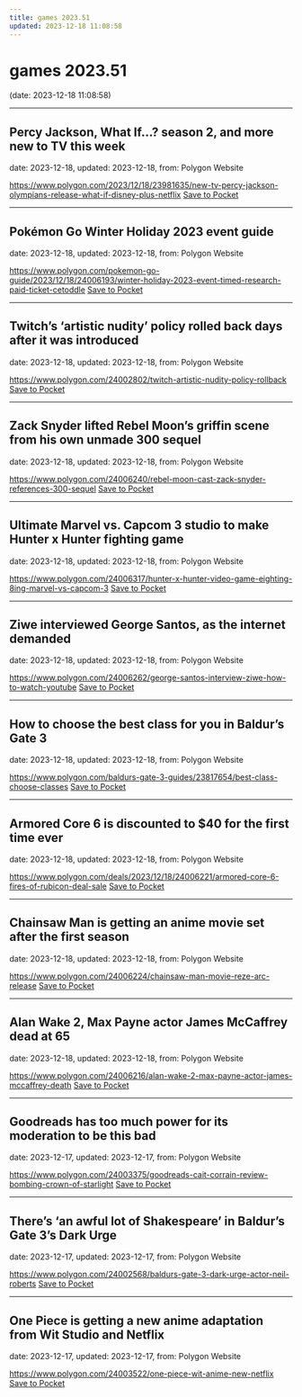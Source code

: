 ```yaml
---
title: games 2023.51
updated: 2023-12-18 11:08:58
---
```


# games 2023.51

(date: 2023-12-18 11:08:58)

---

## Percy Jackson, What If...? season 2, and more new to TV this week

date: 2023-12-18, updated: 2023-12-18, from: Polygon Website



<span class="feed-item-link">
<a href="https://www.polygon.com/2023/12/18/23981635/new-tv-percy-jackson-olympians-release-what-if-disney-plus-netflix">https://www.polygon.com/2023/12/18/23981635/new-tv-percy-jackson-olympians-release-what-if-disney-plus-netflix</a> <a href="https://getpocket.com/save" class="pocket-btn" data-lang="en" data-save-url="https://www.polygon.com/2023/12/18/23981635/new-tv-percy-jackson-olympians-release-what-if-disney-plus-netflix">Save to Pocket</a>
</span>

---

## Pokémon Go Winter Holiday 2023 event guide

date: 2023-12-18, updated: 2023-12-18, from: Polygon Website



<span class="feed-item-link">
<a href="https://www.polygon.com/pokemon-go-guide/2023/12/18/24006193/winter-holiday-2023-event-timed-research-paid-ticket-cetoddle">https://www.polygon.com/pokemon-go-guide/2023/12/18/24006193/winter-holiday-2023-event-timed-research-paid-ticket-cetoddle</a> <a href="https://getpocket.com/save" class="pocket-btn" data-lang="en" data-save-url="https://www.polygon.com/pokemon-go-guide/2023/12/18/24006193/winter-holiday-2023-event-timed-research-paid-ticket-cetoddle">Save to Pocket</a>
</span>

---

## Twitch’s ‘artistic nudity’ policy rolled back days after it was introduced

date: 2023-12-18, updated: 2023-12-18, from: Polygon Website



<span class="feed-item-link">
<a href="https://www.polygon.com/24002802/twitch-artistic-nudity-policy-rollback">https://www.polygon.com/24002802/twitch-artistic-nudity-policy-rollback</a> <a href="https://getpocket.com/save" class="pocket-btn" data-lang="en" data-save-url="https://www.polygon.com/24002802/twitch-artistic-nudity-policy-rollback">Save to Pocket</a>
</span>

---

## Zack Snyder lifted Rebel Moon’s griffin scene from his own unmade 300 sequel

date: 2023-12-18, updated: 2023-12-18, from: Polygon Website



<span class="feed-item-link">
<a href="https://www.polygon.com/24006240/rebel-moon-cast-zack-snyder-references-300-sequel">https://www.polygon.com/24006240/rebel-moon-cast-zack-snyder-references-300-sequel</a> <a href="https://getpocket.com/save" class="pocket-btn" data-lang="en" data-save-url="https://www.polygon.com/24006240/rebel-moon-cast-zack-snyder-references-300-sequel">Save to Pocket</a>
</span>

---

## Ultimate Marvel vs. Capcom 3 studio to make Hunter x Hunter fighting game

date: 2023-12-18, updated: 2023-12-18, from: Polygon Website



<span class="feed-item-link">
<a href="https://www.polygon.com/24006317/hunter-x-hunter-video-game-eighting-8ing-marvel-vs-capcom-3">https://www.polygon.com/24006317/hunter-x-hunter-video-game-eighting-8ing-marvel-vs-capcom-3</a> <a href="https://getpocket.com/save" class="pocket-btn" data-lang="en" data-save-url="https://www.polygon.com/24006317/hunter-x-hunter-video-game-eighting-8ing-marvel-vs-capcom-3">Save to Pocket</a>
</span>

---

## Ziwe interviewed George Santos, as the internet demanded

date: 2023-12-18, updated: 2023-12-18, from: Polygon Website



<span class="feed-item-link">
<a href="https://www.polygon.com/24006262/george-santos-interview-ziwe-how-to-watch-youtube">https://www.polygon.com/24006262/george-santos-interview-ziwe-how-to-watch-youtube</a> <a href="https://getpocket.com/save" class="pocket-btn" data-lang="en" data-save-url="https://www.polygon.com/24006262/george-santos-interview-ziwe-how-to-watch-youtube">Save to Pocket</a>
</span>

---

## How to choose the best class for you in Baldur’s Gate 3

date: 2023-12-18, updated: 2023-12-18, from: Polygon Website



<span class="feed-item-link">
<a href="https://www.polygon.com/baldurs-gate-3-guides/23817654/best-class-choose-classes">https://www.polygon.com/baldurs-gate-3-guides/23817654/best-class-choose-classes</a> <a href="https://getpocket.com/save" class="pocket-btn" data-lang="en" data-save-url="https://www.polygon.com/baldurs-gate-3-guides/23817654/best-class-choose-classes">Save to Pocket</a>
</span>

---

## Armored Core 6 is discounted to $40 for the first time ever

date: 2023-12-18, updated: 2023-12-18, from: Polygon Website



<span class="feed-item-link">
<a href="https://www.polygon.com/deals/2023/12/18/24006221/armored-core-6-fires-of-rubicon-deal-sale">https://www.polygon.com/deals/2023/12/18/24006221/armored-core-6-fires-of-rubicon-deal-sale</a> <a href="https://getpocket.com/save" class="pocket-btn" data-lang="en" data-save-url="https://www.polygon.com/deals/2023/12/18/24006221/armored-core-6-fires-of-rubicon-deal-sale">Save to Pocket</a>
</span>

---

## Chainsaw Man is getting an anime movie set after the first season

date: 2023-12-18, updated: 2023-12-18, from: Polygon Website



<span class="feed-item-link">
<a href="https://www.polygon.com/24006224/chainsaw-man-movie-reze-arc-release">https://www.polygon.com/24006224/chainsaw-man-movie-reze-arc-release</a> <a href="https://getpocket.com/save" class="pocket-btn" data-lang="en" data-save-url="https://www.polygon.com/24006224/chainsaw-man-movie-reze-arc-release">Save to Pocket</a>
</span>

---

## Alan Wake 2, Max Payne actor James McCaffrey dead at 65

date: 2023-12-18, updated: 2023-12-18, from: Polygon Website



<span class="feed-item-link">
<a href="https://www.polygon.com/24006216/alan-wake-2-max-payne-actor-james-mccaffrey-death">https://www.polygon.com/24006216/alan-wake-2-max-payne-actor-james-mccaffrey-death</a> <a href="https://getpocket.com/save" class="pocket-btn" data-lang="en" data-save-url="https://www.polygon.com/24006216/alan-wake-2-max-payne-actor-james-mccaffrey-death">Save to Pocket</a>
</span>

---

## Goodreads has too much power for its moderation to be this bad

date: 2023-12-17, updated: 2023-12-17, from: Polygon Website



<span class="feed-item-link">
<a href="https://www.polygon.com/24003375/goodreads-cait-corrain-review-bombing-crown-of-starlight">https://www.polygon.com/24003375/goodreads-cait-corrain-review-bombing-crown-of-starlight</a> <a href="https://getpocket.com/save" class="pocket-btn" data-lang="en" data-save-url="https://www.polygon.com/24003375/goodreads-cait-corrain-review-bombing-crown-of-starlight">Save to Pocket</a>
</span>

---

## There’s ‘an awful lot of Shakespeare’ in Baldur’s Gate 3’s Dark Urge

date: 2023-12-17, updated: 2023-12-17, from: Polygon Website



<span class="feed-item-link">
<a href="https://www.polygon.com/24002568/baldurs-gate-3-dark-urge-actor-neil-roberts">https://www.polygon.com/24002568/baldurs-gate-3-dark-urge-actor-neil-roberts</a> <a href="https://getpocket.com/save" class="pocket-btn" data-lang="en" data-save-url="https://www.polygon.com/24002568/baldurs-gate-3-dark-urge-actor-neil-roberts">Save to Pocket</a>
</span>

---

## One Piece is getting a new anime adaptation from Wit Studio and Netflix

date: 2023-12-17, updated: 2023-12-17, from: Polygon Website



<span class="feed-item-link">
<a href="https://www.polygon.com/24003522/one-piece-wit-anime-new-netflix">https://www.polygon.com/24003522/one-piece-wit-anime-new-netflix</a> <a href="https://getpocket.com/save" class="pocket-btn" data-lang="en" data-save-url="https://www.polygon.com/24003522/one-piece-wit-anime-new-netflix">Save to Pocket</a>
</span>



<script type="text/javascript">!function(d,i){if(!d.getElementById(i)){var j=d.createElement("script");j.id=i;j.src="https://widgets.getpocket.com/v1/j/btn.js?v=1";var w=d.getElementById(i);d.body.appendChild(j);}}(document,"pocket-btn-js");</script>

